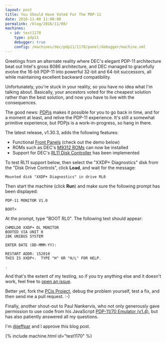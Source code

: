 ```yaml
---
layout: post
title: You Should Have Voted For The PDP-11
date: 2016-11-08 11:00:00
permalink: /blog/2016/11/08/
machines:
  - id: test1170
    type: pdp11
    debugger: true
    config: /machines/dec/pdp11/1170/panel/debugger/machine.xml
---
```


Greetings from an alternate reality where DEC's elegant PDP-11 architecture beat out Intel's gross 8086 architecture,
and DEC managed to gracefully evolve the 16-bit PDP-11 into powerful 32-bit and 64-bit successors, all while maintaining
excellent backward compatibility.
 
Unfortunately, you're stuck in your reality, so you have no idea what I'm talking about.  Basically, your ancestors voted
for the cheapest solution rather than the best solution, and now you have to live with the consequences.

The good news: [PDPjs](/machines/dec/pdp11/1170/panel/debugger/) makes it possible for you to go back in time, and for a moment at least,
and relive the PDP-11 experience.  It's still a somewhat primitive experience, but PDPjs is a work-in-progress, so hang in
there.

The latest release, v1.30.3, adds the following features:

- Functional [Front Panels](/machines/dec/pdp11/panel/1170/#front-panel-basics) (check out the demo below)
- ROMs such as DEC's [M9312 ROMs](/machines/dec/pdp11/rom/M9312/) can now be installed
- Support for DEC's [RL11 Disk Controller](/machines/dec/pdp11/rl11/) has been implemented

To test RL11 support below, then select the "XXDP+ Diagnostics" disk from the "Disk Drive Controls",
click **Load**, and wait for the message:

	Mounted disk "XXDP+ Diagnostics" in drive RL0

Then start the machine (click **Run**) and make sure the following prompt has been displayed:

	PDP-11 MONITOR V1.0
	
	BOOT> 

At the prompt, type "BOOT RL0".  The following text should appear:

	CHMDLD0 XXDP+ DL MONITOR
	BOOTED VIA UNIT 0
	28K UNIBUS SYSTEM
	
	ENTER DATE (DD-MMM-YY): 

	RESTART ADDR: 152010
	THIS IS XXDP+.  TYPE "H" OR "H/L" FOR HELP.
	
	.

And that's the extent of my testing, so if you try anything else and it doesn't work, feel free to
[open an issue](https://github.com/jeffpar/pcjs/issues).

Better yet, fork the [PCjs Project](https://github.com/jeffpar/pcjs), debug the problem yourself, test a fix,
and then send me a pull request.  :-)

Finally, another shout-out to Paul Nankervis, who not only generously gave permission
to use code from his JavaScript [PDP-11/70 Emulator (v1.4)](http://skn.noip.me/pdp11/pdp11.html), but has also patiently
answered all my questions.

I'm [@jeffpar](https://jeffpar.com) and I approve this blog post.

{% include machine.html id="test1170" %}
